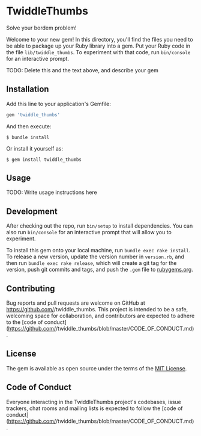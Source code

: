 # TwiddleThumbs

Solve your bordem problem!


Welcome to your new gem! In this directory, you'll find the files you need to be able to package up your Ruby library into a gem. Put your Ruby code in the file `lib/twiddle_thumbs`. To experiment with that code, run `bin/console` for an interactive prompt.

TODO: Delete this and the text above, and describe your gem

## Installation

Add this line to your application's Gemfile:

```ruby
gem 'twiddle_thumbs'
```

And then execute:

    $ bundle install

Or install it yourself as:

    $ gem install twiddle_thumbs

## Usage

TODO: Write usage instructions here

## Development

After checking out the repo, run `bin/setup` to install dependencies. You can also run `bin/console` for an interactive prompt that will allow you to experiment.

To install this gem onto your local machine, run `bundle exec rake install`. To release a new version, update the version number in `version.rb`, and then run `bundle exec rake release`, which will create a git tag for the version, push git commits and tags, and push the `.gem` file to [rubygems.org](https://rubygems.org).

## Contributing

Bug reports and pull requests are welcome on GitHub at https://github.com/<github username>/twiddle_thumbs. This project is intended to be a safe, welcoming space for collaboration, and contributors are expected to adhere to the [code of conduct](https://github.com/<github username>/twiddle_thumbs/blob/master/CODE_OF_CONDUCT.md).


## License

The gem is available as open source under the terms of the [MIT License](https://opensource.org/licenses/MIT).

## Code of Conduct

Everyone interacting in the TwiddleThumbs project's codebases, issue trackers, chat rooms and mailing lists is expected to follow the [code of conduct](https://github.com/<github username>/twiddle_thumbs/blob/master/CODE_OF_CONDUCT.md).
